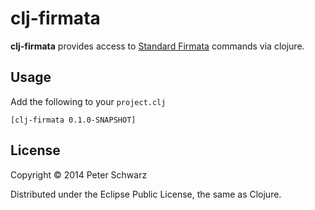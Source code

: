 # clj-firmata

**clj-firmata** provides access to [Standard Firmata](http://firmata.org/) commands via clojure. 

## Usage

Add the following to your `project.clj`

	[clj-firmata 0.1.0-SNAPSHOT]



## License

Copyright © 2014 Peter Schwarz

Distributed under the Eclipse Public License, the same as Clojure.
